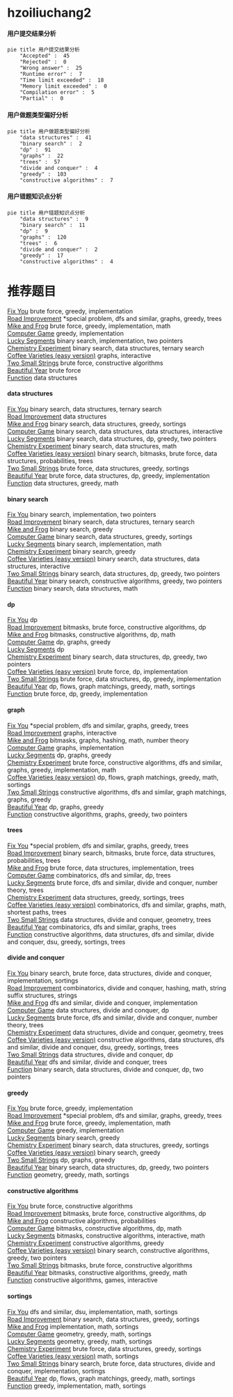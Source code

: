 # hzoiliuchang2
<!-- tabs:start -->
#### **用户提交结果分析**

```mermaid
pie title 用户提交结果分析
    "Accepted" :  45
    "Rejected" :  0
    "Wrong answer" :  25
    "Runtime error" :  7
    "Time limit exceeded" :  18
    "Memory limit exceeded" :  0
    "Compilation error" :  5
    "Partial" :  0
```
#### **用户做题类型偏好分析**

```mermaid
pie title 用户做题类型偏好分析
    "data structures" :  41
    "binary search" :  2
    "dp" :  91
    "graphs" :  22
    "trees" :  57
    "divide and conquer" :  4
    "greedy" :  103
    "constructive algorithms" :  7
```
#### **用户错题知识点分析**

```mermaid
pie title 用户错题知识点分析
    "data structures" :  9
    "binary search" :  11
    "dp" :  9
    "graphs" :  120
    "trees" :  6
    "divide and conquer" :  2
    "greedy" :  17
    "constructive algorithms" :  4
```
<!-- tabs:end -->
# 推荐题目
[Fix You](http://codeforces.com/problemset/problem/1391/B)		brute force,
                        greedy,
                        implementation		  
[Road Improvement](http://codeforces.com/problemset/problem/638/C)		*special problem,
                        dfs and similar,
                        graphs,
                        greedy,
                        trees		  
[Mike and Frog](http://codeforces.com/problemset/problem/547/A)		brute force,
                        greedy,
                        implementation,
                        math		  
[Computer Game](http://codeforces.com/problemset/problem/37/B)		greedy,
                        implementation		  
[Lucky Segments](http://codeforces.com/problemset/problem/121/D)		binary search,
                        implementation,
                        two pointers		  
[Chemistry Experiment](http://codeforces.com/problemset/problem/431/E)		binary search,
                        data structures,
                        ternary search		  
[Coffee Varieties (easy version)](http://codeforces.com/problemset/problem/1291/F)		graphs,
                        interactive		  
[Two Small Strings](http://codeforces.com/problemset/problem/1213/E)		brute force,
                        constructive algorithms		  
[Beautiful Year](http://codeforces.com/problemset/problem/271/A)		brute force		  
[Function](http://codeforces.com/problemset/problem/455/E)		data structures		  
<!-- tabs:start -->
#### **data structures**
[Fix You](http://codeforces.com/problemset/problem/431/E)		binary search,
                        data structures,
                        ternary search		  
[Road Improvement](http://codeforces.com/problemset/problem/455/E)		data structures		  
[Mike and Frog](http://codeforces.com/problemset/problem/567/D)		binary search,
                        data structures,
                        greedy,
                        sortings		  
[Computer Game](http://codeforces.com/problemset/problem/1466/I)		binary search,
                        data structures,
                        data structures,
                        interactive		  
[Lucky Segments](http://codeforces.com/problemset/problem/1492/C)		binary search,
                        data structures,
                        dp,
                        greedy,
                        two pointers		  
[Chemistry Experiment](http://codeforces.com/problemset/problem/1490/G)		binary search,
                        data structures,
                        math		  
[Coffee Varieties (easy version)](http://codeforces.com/problemset/problem/1479/D)		binary search,
                        bitmasks,
                        brute force,
                        data structures,
                        probabilities,
                        trees		  
[Two Small Strings](http://codeforces.com/problemset/problem/1497/A)		brute force,
                        data structures,
                        greedy,
                        sortings		  
[Beautiful Year](http://codeforces.com/problemset/problem/1491/C)		brute force,
                        data structures,
                        dp,
                        greedy,
                        implementation		  
[Function](http://codeforces.com/problemset/problem/1492/B)		data structures,
                        greedy,
                        math		  
#### **binary search**
[Fix You](http://codeforces.com/problemset/problem/121/D)		binary search,
                        implementation,
                        two pointers		  
[Road Improvement](http://codeforces.com/problemset/problem/431/E)		binary search,
                        data structures,
                        ternary search		  
[Mike and Frog](http://codeforces.com/problemset/problem/51/C)		binary search,
                        greedy		  
[Computer Game](http://codeforces.com/problemset/problem/567/D)		binary search,
                        data structures,
                        greedy,
                        sortings		  
[Lucky Segments](http://codeforces.com/problemset/problem/837/E)		binary search,
                        implementation,
                        math		  
[Chemistry Experiment](http://codeforces.com/problemset/problem/1168/A)		binary search,
                        greedy		  
[Coffee Varieties (easy version)](http://codeforces.com/problemset/problem/1466/I)		binary search,
                        data structures,
                        data structures,
                        interactive		  
[Two Small Strings](http://codeforces.com/problemset/problem/1492/C)		binary search,
                        data structures,
                        dp,
                        greedy,
                        two pointers		  
[Beautiful Year](http://codeforces.com/problemset/problem/1463/D)		binary search,
                        constructive algorithms,
                        greedy,
                        two pointers		  
[Function](http://codeforces.com/problemset/problem/1490/G)		binary search,
                        data structures,
                        math		  
#### **dp**
[Fix You](http://codeforces.com/problemset/problem/730/J)		dp		  
[Road Improvement](http://codeforces.com/problemset/problem/868/C)		bitmasks,
                        brute force,
                        constructive algorithms,
                        dp		  
[Mike and Frog](http://codeforces.com/problemset/problem/1423/J)		bitmasks,
                        constructive algorithms,
                        dp,
                        math		  
[Computer Game](http://codeforces.com/problemset/problem/1476/C)		dp,
                        graphs,
                        greedy		  
[Lucky Segments](http://codeforces.com/problemset/problem/933/A)		dp		  
[Chemistry Experiment](http://codeforces.com/problemset/problem/1492/C)		binary search,
                        data structures,
                        dp,
                        greedy,
                        two pointers		  
[Coffee Varieties (easy version)](https://codeforces.com/contest/1457/problem/C)		brute force,
                        dp,
                        implementation		  
[Two Small Strings](http://codeforces.com/problemset/problem/1491/C)		brute force,
                        data structures,
                        dp,
                        greedy,
                        implementation		  
[Beautiful Year](http://codeforces.com/problemset/problem/1437/C)		dp,
                        flows,
                        graph matchings,
                        greedy,
                        math,
                        sortings		  
[Function](http://codeforces.com/problemset/problem/1499/B)		brute force,
                        dp,
                        greedy,
                        implementation		  
#### **graph**
[Fix You](http://codeforces.com/problemset/problem/638/C)		*special problem,
                        dfs and similar,
                        graphs,
                        greedy,
                        trees		  
[Road Improvement](http://codeforces.com/problemset/problem/1291/F)		graphs,
                        interactive		  
[Mike and Frog](https://codeforces.com/contest/1471/problem/D)		bitmasks,
                        graphs,
                        hashing,
                        math,
                        number theory		  
[Computer Game](http://codeforces.com/problemset/problem/1169/B)		graphs,
                        implementation		  
[Lucky Segments](http://codeforces.com/problemset/problem/1476/C)		dp,
                        graphs,
                        greedy		  
[Chemistry Experiment](http://codeforces.com/problemset/problem/1487/C)		brute force,
                        constructive algorithms,
                        dfs and similar,
                        graphs,
                        greedy,
                        implementation,
                        math		  
[Coffee Varieties (easy version)](http://codeforces.com/problemset/problem/1437/C)		dp,
                        flows,
                        graph matchings,
                        greedy,
                        math,
                        sortings		  
[Two Small Strings](http://codeforces.com/problemset/problem/1470/D)		constructive algorithms,
                        dfs and similar,
                        graph matchings,
                        graphs,
                        greedy		  
[Beautiful Year](http://codeforces.com/problemset/problem/1476/C)		dp,
                        graphs,
                        greedy		  
[Function](http://codeforces.com/problemset/problem/1304/D)		constructive algorithms,
                        graphs,
                        greedy,
                        two pointers		  
#### **trees**
[Fix You](http://codeforces.com/problemset/problem/638/C)		*special problem,
                        dfs and similar,
                        graphs,
                        greedy,
                        trees		  
[Road Improvement](http://codeforces.com/problemset/problem/1479/D)		binary search,
                        bitmasks,
                        brute force,
                        data structures,
                        probabilities,
                        trees		  
[Mike and Frog](http://codeforces.com/problemset/problem/1511/C)		brute force,
                        data structures,
                        implementation,
                        trees		  
[Computer Game](http://codeforces.com/problemset/problem/1499/F)		combinatorics,
                        dfs and similar,
                        dp,
                        trees		  
[Lucky Segments](http://codeforces.com/problemset/problem/1491/E)		brute force,
                        dfs and similar,
                        divide and conquer,
                        number theory,
                        trees		  
[Chemistry Experiment](http://codeforces.com/problemset/problem/1466/D)		data structures,
                        greedy,
                        sortings,
                        trees		  
[Coffee Varieties (easy version)](http://codeforces.com/problemset/problem/1495/D)		combinatorics,
                        dfs and similar,
                        graphs,
                        math,
                        shortest paths,
                        trees		  
[Two Small Strings](http://codeforces.com/problemset/problem/1303/G)		data structures,
                        divide and conquer,
                        geometry,
                        trees		  
[Beautiful Year](http://codeforces.com/problemset/problem/1454/E)		combinatorics,
                        dfs and similar,
                        graphs,
                        trees		  
[Function](http://codeforces.com/problemset/problem/1494/D)		constructive algorithms,
                        data structures,
                        dfs and similar,
                        divide and conquer,
                        dsu,
                        greedy,
                        sortings,
                        trees		  
#### **divide and conquer**
[Fix You](http://codeforces.com/problemset/problem/1461/D)		binary search,
                        brute force,
                        data structures,
                        divide and conquer,
                        implementation,
                        sortings		  
[Road Improvement](http://codeforces.com/problemset/problem/1466/G)		combinatorics,
                        divide and conquer,
                        hashing,
                        math,
                        string suffix structures,
                        strings		  
[Mike and Frog](http://codeforces.com/problemset/problem/1490/D)		dfs and similar,
                        divide and conquer,
                        implementation		  
[Computer Game](https://codeforces.com/contest/1483/problem/C)		data structures,
                        divide and conquer,
                        dp		  
[Lucky Segments](http://codeforces.com/problemset/problem/1491/E)		brute force,
                        dfs and similar,
                        divide and conquer,
                        number theory,
                        trees		  
[Chemistry Experiment](http://codeforces.com/problemset/problem/1303/G)		data structures,
                        divide and conquer,
                        geometry,
                        trees		  
[Coffee Varieties (easy version)](http://codeforces.com/problemset/problem/1494/D)		constructive algorithms,
                        data structures,
                        dfs and similar,
                        divide and conquer,
                        dsu,
                        greedy,
                        sortings,
                        trees		  
[Two Small Strings](http://codeforces.com/problemset/problem/1482/E)		data structures,
                        divide and conquer,
                        dp		  
[Beautiful Year](http://codeforces.com/problemset/problem/566/C)		dfs and similar,
                        divide and conquer,
                        trees		  
[Function](http://codeforces.com/problemset/problem/1428/F)		binary search,
                        data structures,
                        divide and conquer,
                        dp,
                        two pointers		  
#### **greedy**
[Fix You](http://codeforces.com/problemset/problem/1391/B)		brute force,
                        greedy,
                        implementation		  
[Road Improvement](http://codeforces.com/problemset/problem/638/C)		*special problem,
                        dfs and similar,
                        graphs,
                        greedy,
                        trees		  
[Mike and Frog](http://codeforces.com/problemset/problem/547/A)		brute force,
                        greedy,
                        implementation,
                        math		  
[Computer Game](http://codeforces.com/problemset/problem/37/B)		greedy,
                        implementation		  
[Lucky Segments](http://codeforces.com/problemset/problem/51/C)		binary search,
                        greedy		  
[Chemistry Experiment](http://codeforces.com/problemset/problem/567/D)		binary search,
                        data structures,
                        greedy,
                        sortings		  
[Coffee Varieties (easy version)](http://codeforces.com/problemset/problem/1168/A)		binary search,
                        greedy		  
[Two Small Strings](http://codeforces.com/problemset/problem/1476/C)		dp,
                        graphs,
                        greedy		  
[Beautiful Year](http://codeforces.com/problemset/problem/1492/C)		binary search,
                        data structures,
                        dp,
                        greedy,
                        two pointers		  
[Function](https://codeforces.com/contest/1496/problem/C)		geometry,
                        greedy,
                        math,
                        sortings		  
#### **constructive algorithms**
[Fix You](http://codeforces.com/problemset/problem/1213/E)		brute force,
                        constructive algorithms		  
[Road Improvement](http://codeforces.com/problemset/problem/868/C)		bitmasks,
                        brute force,
                        constructive algorithms,
                        dp		  
[Mike and Frog](https://codeforces.com/contest/1347/problem/E)		constructive algorithms,
                        probabilities		  
[Computer Game](http://codeforces.com/problemset/problem/1423/J)		bitmasks,
                        constructive algorithms,
                        dp,
                        math		  
[Lucky Segments](http://codeforces.com/problemset/problem/1392/E)		bitmasks,
                        constructive algorithms,
                        interactive,
                        math		  
[Chemistry Experiment](http://codeforces.com/problemset/problem/1493/A)		constructive algorithms,
                        greedy		  
[Coffee Varieties (easy version)](http://codeforces.com/problemset/problem/1463/D)		binary search,
                        constructive algorithms,
                        greedy,
                        two pointers		  
[Two Small Strings](https://codeforces.com/contest/1456/problem/B)		bitmasks,
                        brute force,
                        constructive algorithms		  
[Beautiful Year](http://codeforces.com/problemset/problem/1492/D)		bitmasks,
                        constructive algorithms,
                        greedy,
                        math		  
[Function](https://codeforces.com/contest/1504/problem/D)		constructive algorithms,
                        games,
                        interactive		  
#### **sortings**
[Fix You](http://codeforces.com/problemset/problem/843/A)		dfs and similar,
                        dsu,
                        implementation,
                        math,
                        sortings		  
[Road Improvement](http://codeforces.com/problemset/problem/567/D)		binary search,
                        data structures,
                        greedy,
                        sortings		  
[Mike and Frog](http://codeforces.com/problemset/problem/809/A)		implementation,
                        math,
                        sortings		  
[Computer Game](https://codeforces.com/contest/1496/problem/C)		geometry,
                        greedy,
                        math,
                        sortings		  
[Lucky Segments](http://codeforces.com/problemset/problem/1495/A)		geometry,
                        greedy,
                        math,
                        sortings		  
[Chemistry Experiment](http://codeforces.com/problemset/problem/1497/A)		brute force,
                        data structures,
                        greedy,
                        sortings		  
[Coffee Varieties (easy version)](http://codeforces.com/problemset/problem/1427/A)		math,
                        sortings		  
[Two Small Strings](http://codeforces.com/problemset/problem/1461/D)		binary search,
                        brute force,
                        data structures,
                        divide and conquer,
                        implementation,
                        sortings		  
[Beautiful Year](http://codeforces.com/problemset/problem/1437/C)		dp,
                        flows,
                        graph matchings,
                        greedy,
                        math,
                        sortings		  
[Function](http://codeforces.com/problemset/problem/1473/A)		greedy,
                        implementation,
                        math,
                        sortings		  
<!-- tabs:end -->
